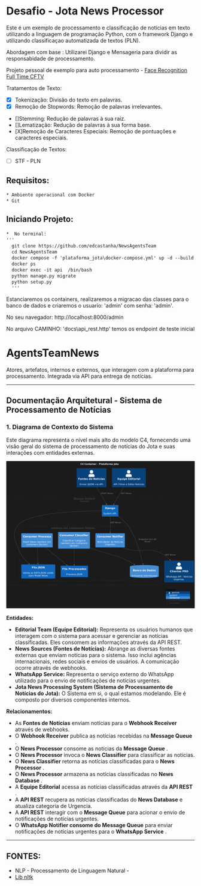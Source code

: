 # Desafio - Jota News Processor

Este é um exemplo de processamento e classificação de notícias em texto utilizando a linguagem de programação Python, com o framework Django e utilizando classificaçao automatizada de textos (PLN).

Abordagem com base :
Utilizarei Django e Mensageria para dividir as responsabidade de processamento.

Projeto pessoal de exemplo para  auto processamento - [Face Recognition Full Time CFTV](https://github.com/edcastanha/Distributed-Services-Face-Detection-Recognition)


Tratamentos de Texto:

- [X] Tokenização: Divisão do texto em palavras.
- [X] Remoção de Stopwords: Remoção de palavras irrelevantes.
- []Stemming: Redução de palavras à sua raiz.
- []Lematização: Redução de palavras à sua forma base.
- [X]Remoção de Caracteres Especiais: Remoção de pontuações e caracteres especiais.

Classificação de Textos:

- [ ] STF - PLN 





## Requisitos:
    * Ambiente operacional com Docker
    * Git

## Iniciando Projeto:
      
    *  No terminal:
    '''
      git clone https://github.com/edcastanha/NewsAgentsTeam
      cd NewsAgentsTeam
      docker compose -f 'plataforma_jota\docker-compose.yml' up -d --build 
      docker ps
      docker exec -it api  /bin/bash
      python manage.py migrate
      python setup.py
      '''
Estanciaremos os containers, realizaremos a migracao das classes para o banco de dados e criaremos o usuario: 'admin' com senha: 'admin'.

No seu navegador: http://localhost:8000/admin

No arquivo CAMINHO: 'docs\api_rest.http' temos os endpoint de teste inicial

# AgentsTeamNews

Atores, artefatos, internos e externos, que interagem com a plataforma para processamento. Integrada via API para entrega de notícias.

<hr/>

## Documentação Arquitetural - Sistema de Processamento de Notícias

### 1. Diagrama de Contexto do Sistema

Este diagrama representa o nível mais alto do modelo C4, fornecendo uma visão geral do sistema de processamento de notícias do Jota e suas interações com entidades externas.

![C4 - Contexto do Sistema](./docs/img/Context.png)


**Entidades:**

* **Editorial Team (Equipe Editorial):** Representa os usuários humanos que interagem com o sistema para acessar e gerenciar as notícias classificadas. Eles consomem as informações através da API REST.
* **News Sources (Fontes de Notícias):** Abrange as diversas fontes externas que enviam notícias para o sistema. Isso inclui agências internacionais, redes sociais e envios de usuários. A comunicação ocorre através de webhooks.
* **WhatsApp Service:** Representa o serviço externo do WhatsApp utilizado para o envio de notificações de notícias urgentes.
* **Jota News Processing System (Sistema de Processamento de Notícias do Jota):** O Sistema em si, o qual estamos modelando. Ele é composto por diversos componentes internos.

**Relacionamentos:**

* As **Fontes de Notícias** enviam notícias para o **Webhook Receiver** através de webhooks.
* O **Webhook Receiver** publica as notícias recebidas na  **Message Queue** .
* O **News Processor** consome as notícias da  **Message Queue** .
* O **News Processor** invoca o **News Classifier** para classificar as notícias.
* O **News Classifier** retorna as notícias classificadas para o  **News Processor** .
* O **News Processor** armazena as notícias classificadas no  **News Database** .
* A **Equipe Editorial** acessa as notícias classificadas através da  **API REST** .
* A **API REST** recupera as notícias classificadas do  **News Database**  e atualiza categoria de Urgencia.
* A **API REST** interagir com o **Message Queue** para acionar o envio de notificações de notícias urgentes.
* O **WhatsApp Notifier consome do **Message Queue****  para enviar notificações de notícias urgentes para o  **WhatsApp Service** .

---

## FONTES:

* NLP - Processamento de Linguagem Natural -
* [Lib nltk ](https://www.nltk.org/howto/classify.html)

